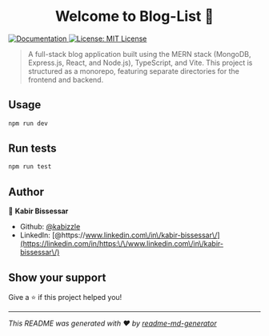 <h1 align="center">Welcome to Blog-List 👋</h1>
<p>
  <a href="https://github.com/kabizzle/Blog-List" target="_blank">
    <img alt="Documentation" src="https://img.shields.io/badge/documentation-yes-brightgreen.svg" />
  </a>
  <a href="#" target="_blank">
    <img alt="License: MIT License" src="https://img.shields.io/badge/License-MIT License-yellow.svg" />
  </a>
</p>

> A full-stack blog application built using the MERN stack (MongoDB, Express.js, React, and Node.js), TypeScript, and Vite. This project is structured as a monorepo, featuring separate directories for the frontend and backend.

## Usage

```sh
npm run dev
```

## Run tests

```sh
npm run test
```

## Author

👤 **Kabir Bissessar**

* Github: [@kabizzle](https://github.com/kabizzle)
* LinkedIn: [@https:\/\/www.linkedin.com\/in\/kabir-bissessar\/](https://linkedin.com/in/https:\/\/www.linkedin.com\/in\/kabir-bissessar\/)

## Show your support

Give a ⭐️ if this project helped you!

***
_This README was generated with ❤️ by [readme-md-generator](https://github.com/kefranabg/readme-md-generator)_
